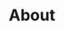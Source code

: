 ---
permalink: /about/
title: "About"
header:
  overlay_color: "#000"
  overlay_filter: "0.5"
  overlay_image: /assets/images/WHLogo.png
  actions:
    - label: "Download"
      url: "#test-link"
---